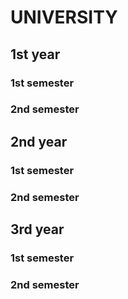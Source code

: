 # UNIVERSITY

## 1st year
### 1st semester

### 2nd semester

## 2nd year
### 1st semester

### 2nd semester

## 3rd year
### 1st semester

### 2nd semester




